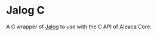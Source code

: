 # Jalog C

A C wrapper of [Jalog](https://github.com/iboB/jalog) to use with the C API of Alpaca Core.
